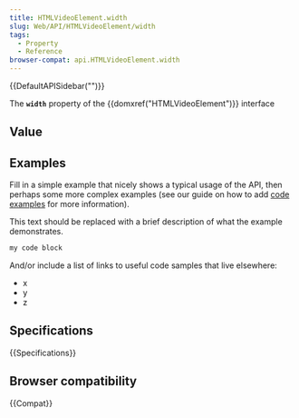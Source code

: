```yaml
---
title: HTMLVideoElement.width
slug: Web/API/HTMLVideoElement/width
tags:
  - Property
  - Reference
browser-compat: api.HTMLVideoElement.width
---
```

{{DefaultAPISidebar("")}}

The **`width`** property of the {{domxref("HTMLVideoElement")}} interface 

## Value



## Examples

Fill in a simple example that nicely shows a typical usage of the API, then perhaps some more complex examples (see our guide on how to add [code examples](/en-US/docs/MDN/Contribute/Structures/Code_examples) for more information).

This text should be replaced with a brief description of what the example demonstrates.

```js
my code block
```

And/or include a list of links to useful code samples that live elsewhere:

*   x
*   y
*   z

## Specifications

{{Specifications}}

## Browser compatibility

{{Compat}}


